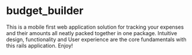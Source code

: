 # budget_builder
This is a mobile first web application solution for tracking your expenses and their amounts  all neatly packed together in one package. Intuitive design, functionality and User experience are the core fundamentals with this rails application. Enjoy!
